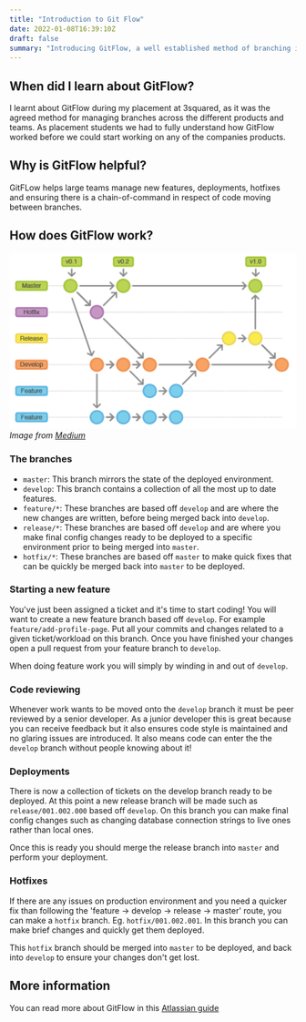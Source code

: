 ```yaml
---
title: "Introduction to Git Flow"
date: 2022-01-08T16:39:10Z
draft: false
summary: "Introducing GitFlow, a well established method of branching in a git repository with multiple members"
---
```


## When did I learn about GitFlow?

I learnt about GitFlow during my placement at 3squared, as it was the agreed method for managing branches across the different products and teams. As placement students we had to fully understand how GitFlow worked before we could start working on any of the companies products.

## Why is GitFlow helpful?

GitFLow helps large teams manage new features, deployments, hotfixes and ensuring there is a chain-of-command in respect of code moving between branches.

## How does GitFlow work?

![GitFlow Diagram](/images/gitflow.png)
_Image from [Medium](https://medium.com/devsondevs/gitflow-workflow-continuous-integration-continuous-delivery-7f4643abb64f)_

### The branches

- `master`: This branch mirrors the state of the deployed environment.
- `develop`: This branch contains a collection of all the most up to date features.
- `feature/*`: These branches are based off `develop` and are where the new changes are written, before being merged back into `develop`.
- `release/*`: These branches are based off `develop` and are where you make final config changes ready to be deployed to a specific environment prior to being merged into `master`.
- `hotfix/*`: These branches are based off `master` to make quick fixes that can be quickly be merged back into `master` to be deployed.

### Starting a new feature

You've just been assigned a ticket and it's time to start coding! You will want to create a new feature branch based off `develop`. For example `feature/add-profile-page`. Put all your commits and changes related to a given ticket/workload on this branch. Once you have finished your changes open a pull request from your feature branch to `develop`.

When doing feature work you will simply by winding in and out of `develop`.

### Code reviewing

Whenever work wants to be moved onto the `develop` branch it must be peer reviewed by a senior developer. As a junior developer this is great because you can receive feedback but it also ensures code style is maintained and no glaring issues are introduced. It also means code can enter the the `develop` branch without people knowing about it!

### Deployments

There is now a collection of tickets on the develop branch ready to be deployed. At this point a new release branch will be made such as `release/001.002.000` based off `develop`. On this branch you can make final config changes such as changing database connection strings to live ones rather than local ones.

Once this is ready you should merge the release branch into `master` and perform your deployment.

### Hotfixes

If there are any issues on production environment and you need a quicker fix than following the 'feature -> develop -> release -> master' route, you can make a `hotfix` branch. Eg. `hotfix/001.002.001`. In this branch you can make brief changes and quickly get them deployed.

This `hotfix` branch should be merged into `master` to be deployed, and back into `develop` to ensure your changes don't get lost.

## More information

You can read more about GitFlow in this [Atlassian guide](https://www.atlassian.com/git/tutorials/comparing-workflows/gitflow-workflow)
